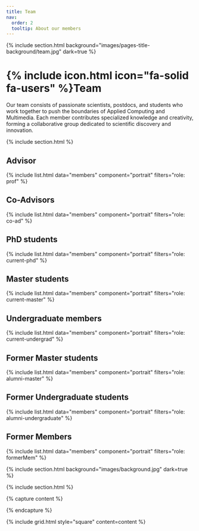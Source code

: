 ```yaml
---
title: Team
nav:
  order: 2
  tooltip: About our members
---
```


{% include section.html background="images/pages-title-background/team.jpg" dark=true %}
# {% include icon.html icon="fa-solid fa-users" %}Team
Our team consists of passionate scientists, postdocs, and students who work together to push the boundaries of Applied Computing and Multimedia. Each member contributes specialized knowledge and creativity, forming a collaborative group dedicated to scientific discovery and innovation.

{% include section.html %}

## Advisor

{% include list.html data="members" component="portrait" filters="role: prof" %}

## Co-Advisors

{% include list.html data="members" component="portrait" filters="role: co-ad" %}

## PhD students

{% include list.html data="members" component="portrait" filters="role: current-phd" %}

## Master students

{% include list.html data="members" component="portrait" filters="role: current-master" %}

## Undergraduate members

{% include list.html data="members" component="portrait" filters="role: current-undergrad" %}

## Former Master students

{% include list.html data="members" component="portrait" filters="role: alumni-master" %}

## Former Undergraduate students

{% include list.html data="members" component="portrait" filters="role: alumni-undergraduate" %}

## Former Members

{% include list.html data="members" component="portrait" filters="role: formerMem" %}

{% include section.html background="images/background.jpg" dark=true %}

<!-- Lorem ipsum dolor sit amet, consectetur adipiscing elit, sed do eiusmod tempor
incididunt ut labore et dolore magna aliqua. Ut enim ad minim veniam, quis
nostrud exercitation ullamco laboris nisi ut aliquip ex ea commodo consequat. -->

{% include section.html %}

{% capture content %}

<!-- {% include figure.html image="images/photo.jpg" %}
{% include figure.html image="images/photo.jpg" %}
{% include figure.html image="images/photo.jpg" %} -->

{% endcapture %}

{% include grid.html style="square" content=content %}
